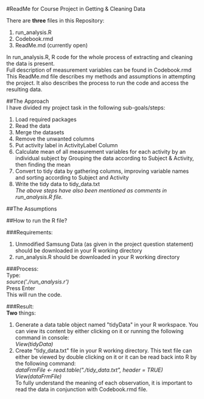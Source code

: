 #ReadMe for Course Project in Getting & Cleaning Data

There are **three** files in this Repository:  
1. run_analysis.R
2. Codebook.rmd
3. ReadMe.md (currently open)
  
In run_analysis.R, R code for the whole process of extracting and cleaning the data is present.   
Full description of measurement variables can be found in Codebook.rmd  
This ReadMe.md file describes my methods and assumptions in attempting the project. It also describes the process to run the code and access the resulting data.  

##The Approach  
I have divided my project task in the following sub-goals/steps:  
1. Load required packages  
2. Read the data  
3. Merge the datasets  
4. Remove the unwanted columns  
5. Put activity label in ActivityLabel Column  
6. Calculate mean of all measurement variables for each activity by an individual subject by Grouping the data according to Subject & Activity, then finding the mean  
7. Convert to tidy data by gathering columns, improving variable names and sorting according to Subject and Activity  
8. Write the tidy data to tidy_data.txt  
*The above steps have also been mentioned as comments in run_analysis.R file.*  
  
##The Assumptions  
  
  
##How to run the R file?  
  
###Requirements:  
1. Unmodified Samsung Data (as given in the project question statement) should be downloaded in your R working directory  
2. run_analysis.R should be downloaded in your R working directory  
  
###Process:  
Type:   
    *source('./run_analysis.r')*  
Press Enter  
This will run the code.  
  
###Result:  
**Two** things:  
1. Generate a data table object named "tidyData" in your R workspace. You can view its content by either clicking on it or running the following command in console:  
    *View(tidyData)*  
2. Create "tidy_data.txt" file in your R working directory. This text file can either be viewed by double clicking on it or it can be read back into R by the following command:  
    *dataFrmFile <- read.table("./tidy_data.txt", header = TRUE)*  
	*View(dataFrmFile)*  
To fully understand the meaning of each observation, it is important to read the data in conjunction with Codebook.rmd file.   

	

	








